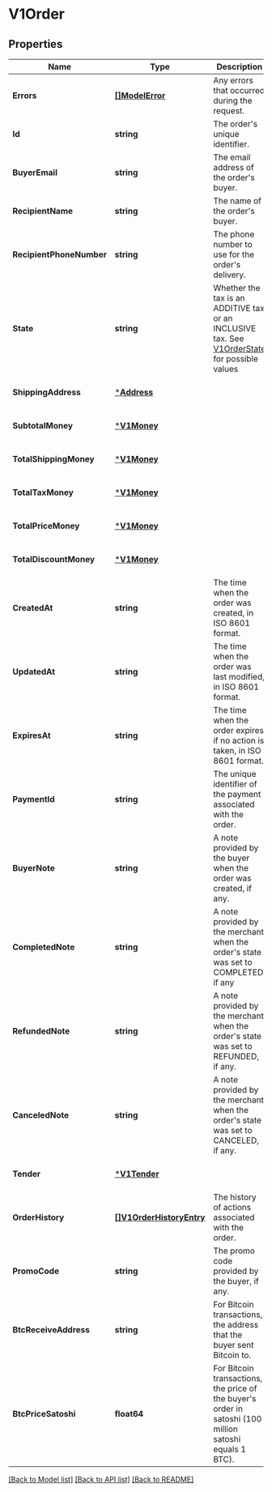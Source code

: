 # V1Order

## Properties
Name | Type | Description | Notes
------------ | ------------- | ------------- | -------------
**Errors** | [**[]ModelError**](Error.md) | Any errors that occurred during the request. | [optional] [default to null]
**Id** | **string** | The order&#x27;s unique identifier. | [optional] [default to null]
**BuyerEmail** | **string** | The email address of the order&#x27;s buyer. | [optional] [default to null]
**RecipientName** | **string** | The name of the order&#x27;s buyer. | [optional] [default to null]
**RecipientPhoneNumber** | **string** | The phone number to use for the order&#x27;s delivery. | [optional] [default to null]
**State** | **string** | Whether the tax is an ADDITIVE tax or an INCLUSIVE tax. See [V1OrderState](#type-v1orderstate) for possible values | [optional] [default to null]
**ShippingAddress** | [***Address**](Address.md) |  | [optional] [default to null]
**SubtotalMoney** | [***V1Money**](V1Money.md) |  | [optional] [default to null]
**TotalShippingMoney** | [***V1Money**](V1Money.md) |  | [optional] [default to null]
**TotalTaxMoney** | [***V1Money**](V1Money.md) |  | [optional] [default to null]
**TotalPriceMoney** | [***V1Money**](V1Money.md) |  | [optional] [default to null]
**TotalDiscountMoney** | [***V1Money**](V1Money.md) |  | [optional] [default to null]
**CreatedAt** | **string** | The time when the order was created, in ISO 8601 format. | [optional] [default to null]
**UpdatedAt** | **string** | The time when the order was last modified, in ISO 8601 format. | [optional] [default to null]
**ExpiresAt** | **string** | The time when the order expires if no action is taken, in ISO 8601 format. | [optional] [default to null]
**PaymentId** | **string** | The unique identifier of the payment associated with the order. | [optional] [default to null]
**BuyerNote** | **string** | A note provided by the buyer when the order was created, if any. | [optional] [default to null]
**CompletedNote** | **string** | A note provided by the merchant when the order&#x27;s state was set to COMPLETED, if any | [optional] [default to null]
**RefundedNote** | **string** | A note provided by the merchant when the order&#x27;s state was set to REFUNDED, if any. | [optional] [default to null]
**CanceledNote** | **string** | A note provided by the merchant when the order&#x27;s state was set to CANCELED, if any. | [optional] [default to null]
**Tender** | [***V1Tender**](V1Tender.md) |  | [optional] [default to null]
**OrderHistory** | [**[]V1OrderHistoryEntry**](V1OrderHistoryEntry.md) | The history of actions associated with the order. | [optional] [default to null]
**PromoCode** | **string** | The promo code provided by the buyer, if any. | [optional] [default to null]
**BtcReceiveAddress** | **string** | For Bitcoin transactions, the address that the buyer sent Bitcoin to. | [optional] [default to null]
**BtcPriceSatoshi** | **float64** | For Bitcoin transactions, the price of the buyer&#x27;s order in satoshi (100 million satoshi equals 1 BTC). | [optional] [default to null]

[[Back to Model list]](../README.md#documentation-for-models) [[Back to API list]](../README.md#documentation-for-api-endpoints) [[Back to README]](../README.md)

